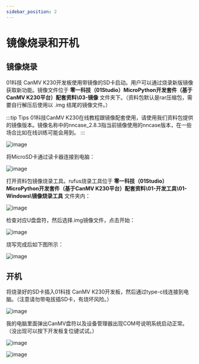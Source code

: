 ```yaml
---
sidebar_position: 2
---
```


# 镜像烧录和开机

## 镜像烧录

01科技 CanMV K230开发板使用带镜像的SD卡启动。用户可以通过烧录新版镜像获取新功能。镜像文件位于 **零一科技（01Studio）MicroPython开发套件（基于CanMV K230平台）配套资料\03-镜像** 文件夹下。（资料包默认是rar压缩包，需要自行解压后使用以 .img 结尾的镜像文件。）

:::tip Tips
01科技CanMV K230在线教程跟镜像配套使用，请使用我们资料包提供的镜像版本。镜像名称中的nncase_2.8.3指当前镜像使用的nncase版本，在一些场合比如在线训练可能会用到。
:::

![image](./img/image/image1.png)

将MicroSD卡通过读卡器连接到电脑：

![image](./img/image/image3.png)

打开资料包镜像烧录工具。rufus烧录工具位于 **零一科技（01Studio）MicroPython开发套件（基于CanMV K230平台）配套资料\01-开发工具\01-Windows\镜像烧录工具** 文件夹内：

![image](./img/image/image2.png)

检查对应U盘盘符，然后选择.img镜像文件，点击开始：

![image](./img/image/image4.png)

烧写完成后如下图所示：

![image](./img/image/image5.png)

## 开机

将烧录好的SD卡插入01科技 CanMV K230开发板，然后通过type-c线连接到电脑。（注意请勿带电拔插SD卡，有烧坏风险。）

![image](./img/image/image6.png)

我的电脑里面弹出CanMV盘符以及设备管理器出现COM号说明系统启动正常。（没出现可以按下开发板复位键试试。）

![image](./img/image/image7.png)

![image](./img/image/image8.png)